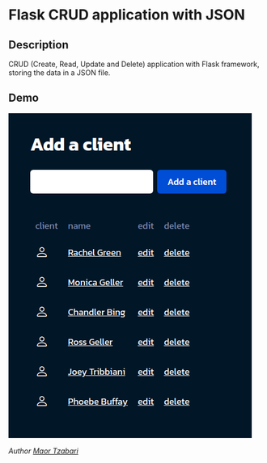 Flask CRUD application with JSON
================================

## Description

CRUD (Create, Read, Update and Delete) application with Flask framework, storing the data in a JSON file.

## Demo
![Preview](app/static/mockup/preview_flask_crud.png)



*Author [Maor Tzabari](https://oritzio.com/)*
